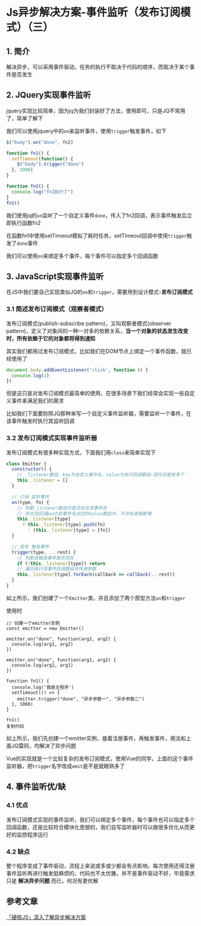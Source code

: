 # Js异步解决方案-事件监听（发布订阅模式）（三）

## 1. 简介

解决异步，可以采用事件驱动，任务的执行不取决于代码的顺序，而取决于某个事件是否发生

## 2. JQuery实现事件监听

jquery实现比较简单，因为jq为我们封装好了方法，使用即可，只是JQ不常用了，简单了解下

我们可以使用jquery中的`on`来监听事件，使用`trigger`触发事件，如下

```js
$("body").on("done", fn2)

function fn1() {
  setTimeout(function() {
    $("body").trigger("done")
  }, 2000)
}

function fn2() {
  console.log("fn2执行了")
}
fn1()
```

我们使用jq的`on`监听了一个自定义事件`done`，传入了fn2回调，表示事件触发后立即执行函数fn2

在函数fn1中使用setTimeout模拟了耗时任务，setTimeout回调中使用`trigger`触发了`done`事件

我们可以使用`on`来绑定多个事件，每个事件可以指定多个回调函数

## 3. JavaScript实现事件监听

在JS中我们要自己实现类似JQ的`on`和`trigger`，需要用到设计模式-**发布订阅模式**

### 3.1 简述发布订阅模式（观察者模式）

发布订阅模式(publish-subscribe pattern)，又叫观察者模式(observer pattern)，定义了对象间的一种一对多的依赖关系，**当一个对象的状态发生改变时，所有依赖于它的对象都将得到通知**

其实我们都用过发布订阅模式，比如我们在DOM节点上绑定一个事件函数，就已经使用了

```js
document.body.addEventListener('click', function () {
  console.log(1)
})
```

但是这只是对发布订阅模式最简单的使用，在很多场景下我们经常会实现一些自定义事件来满足我们的需求

比如我们下面要防照JQ那种来写一个自定义事件监听器，需要监听一个事件，在该事件触发时执行其监听回调

### 3.2 发布订阅模式实现事件监听器

发布订阅模式有很多种实现方式，下面我们用`class`来简单实现下

```js
class Emitter {
  constructor() {
    // _listener数组，key为自定义事件名，value为执行回调数组-因为可能有多个
    this._listener = []
  }

  // 订阅 监听事件
  on(type, fn) {
    // 判断_listener数组中是否存在该事件命
    // 存在将回调push到事件名对应的value数组中，不存在直接新增
    this._listener[type] 
      ? this._listener[type].push(fn) 
    	: (this._listener[type] = [fn])
  }

  // 发布 触发事件
  trigger(type, ...rest) {
    // 判断该触发事件是否存在
    if (!this._listener[type]) return
    // 遍历执行该事件回调数组并传递参数
    this._listener[type].forEach(callback => callback(...rest))
  }
}

```

如上所示，我们创建了一个`Emitter`类，并且添加了两个原型方法`on`和`trigger`

使用时

```
// 创建一个emitter实例
const emitter = new Emitter()

emitter.on("done", function(arg1, arg2) {
  console.log(arg1, arg2)
})

emitter.on("done", function(arg1, arg2) {
  console.log(arg2, arg1)
})

function fn1() {
  console.log('我是主程序')
  setTimeout(() => {
    emitter.trigger("done", "异步参数一", "异步参数二")
  }, 1000)
}

fn1()
复制代码
```

如上所示，我们先创建一个emitter实例，接着注册事件，再触发事件，用法和上面JQ雷同，均解决了异步问题

Vue的实现就是一个比较复杂的发布订阅模式，使用Vue的同学，上面的这个事件监听器，把`trigger`名字改成`emit`是不是就眼熟多了

## 4. 事件监听优/缺

### 4.1 优点

 发布订阅模式实现的事件监听，我们可以绑定多个事件，每个事件也可以指定多个回调函数，还是比较符合模块化思想的，我们自写监听器时可以做很多优化从而更好的监控程序运行

### 4.2 缺点

整个程序变成了事件驱动，流程上来说或多或少都会有点影响，每次使用还得注册事件监听再进行触发挺麻烦的，代码也不太优雅，并不是事件驱动不好，毕竟需求只是 **解决异步问题** 而已，何况有更优解

## 参考文章

[「硬核JS」深入了解异步解决方案](https://juejin.cn/post/6844904064614924302#heading-65)

